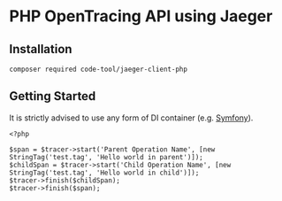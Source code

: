 
# PHP OpenTracing API using Jaeger 


## Installation

```
composer required code-tool/jaeger-client-php
```

## Getting Started

It is strictly advised to use any form of DI container (e.g. [Symfony](https://github.com/code-tool/jaeger-client-symfony-bridge)).
```$xslt
<?php

$span = $tracer->start('Parent Operation Name', [new StringTag('test.tag', 'Hello world in parent')]);
$childSpan = $tracer->start('Child Operation Name', [new StringTag('test.tag', 'Hello world in child')]);
$tracer->finish($childSpan);
$tracer->finish($span);  
```
